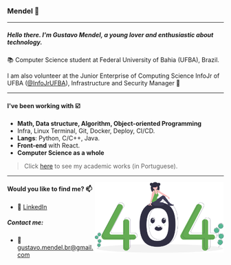 ### Mendel :dizzy:
---

##### Hello there. I'm Gustavo Mendel, a young lover and enthusiastic about technology. 

:books: Computer Science student at Federal University of Bahia (UFBA), Brazil. 

I am also volunteer at the Junior Enterprise of Computing Science InfoJr of UFBA ([@InfoJrUFBA](https://github.com/InfoJrUFBA)), Infrastructure and Security Manager :green_heart:

---

#### I've been working with :ballot_box_with_check:

- **Math, Data structure, Algorithm, Object-oriented Programming**
- Infra, Linux Terminal, Git, Docker, Deploy, CI/CD.
- **Langs**: Python, C/C++, Java.
- **Front-end** with React.
- **Computer Science as a whole** 
> Click [here](https://github.com/gustavo-mendel/meus-projetos-da-faculdade) to see my academic works (in Portuguese).

---

<img src="404.svg" width="300" align="right">

#### Would you like to find me? 📫

- :link: [LinkedIn](https://www.linkedin.com/in/gustavo-mendel)

##### Contact me:
- :email: gustavo.mendel.br@gmail.com
